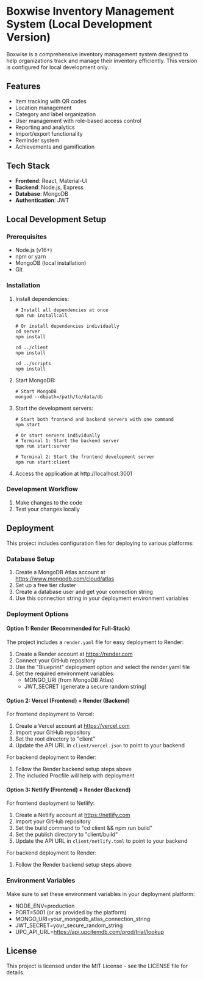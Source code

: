 # Boxwise Inventory Management System (Local Development Version)

Boxwise is a comprehensive inventory management system designed to help organizations track and manage their inventory efficiently. This version is configured for local development only.

## Features

- Item tracking with QR codes
- Location management
- Category and label organization
- User management with role-based access control
- Reporting and analytics
- Import/export functionality
- Reminder system
- Achievements and gamification

## Tech Stack

- **Frontend**: React, Material-UI
- **Backend**: Node.js, Express
- **Database**: MongoDB
- **Authentication**: JWT

## Local Development Setup

### Prerequisites

- Node.js (v16+)
- npm or yarn
- MongoDB (local installation)
- Git

### Installation

1. Install dependencies:
   ```
   # Install all dependencies at once
   npm run install:all
   
   # Or install dependencies individually
   cd server
   npm install
   
   cd ../client
   npm install
   
   cd ../scripts
   npm install
   ```

2. Start MongoDB:
   ```
   # Start MongoDB
   mongod --dbpath=/path/to/data/db
   ```

3. Start the development servers:
   ```
   # Start both frontend and backend servers with one command
   npm start
   
   # Or start servers individually
   # Terminal 1: Start the backend server
   npm run start:server
   
   # Terminal 2: Start the frontend development server
   npm run start:client
   ```

4. Access the application at http://localhost:3001

### Development Workflow

1. Make changes to the code
2. Test your changes locally

## Deployment

This project includes configuration files for deploying to various platforms:

### Database Setup
1. Create a MongoDB Atlas account at https://www.mongodb.com/cloud/atlas
2. Set up a free tier cluster
3. Create a database user and get your connection string
4. Use this connection string in your deployment environment variables

### Deployment Options

#### Option 1: Render (Recommended for Full-Stack)
The project includes a `render.yaml` file for easy deployment to Render:

1. Create a Render account at https://render.com
2. Connect your GitHub repository
3. Use the "Blueprint" deployment option and select the render.yaml file
4. Set the required environment variables:
   - MONGO_URI (from MongoDB Atlas)
   - JWT_SECRET (generate a secure random string)

#### Option 2: Vercel (Frontend) + Render (Backend)
For frontend deployment to Vercel:
1. Create a Vercel account at https://vercel.com
2. Import your GitHub repository
3. Set the root directory to "client"
4. Update the API URL in `client/vercel.json` to point to your backend

For backend deployment to Render:
1. Follow the Render backend setup steps above
2. The included Procfile will help with deployment

#### Option 3: Netlify (Frontend) + Render (Backend)
For frontend deployment to Netlify:
1. Create a Netlify account at https://netlify.com
2. Import your GitHub repository
3. Set the build command to "cd client && npm run build"
4. Set the publish directory to "client/build"
5. Update the API URL in `client/netlify.toml` to point to your backend

For backend deployment to Render:
1. Follow the Render backend setup steps above

### Environment Variables
Make sure to set these environment variables in your deployment platform:

- NODE_ENV=production
- PORT=5001 (or as provided by the platform)
- MONGO_URI=your_mongodb_atlas_connection_string
- JWT_SECRET=your_secure_random_string
- UPC_API_URL=https://api.upcitemdb.com/prod/trial/lookup

## License

This project is licensed under the MIT License - see the LICENSE file for details.
